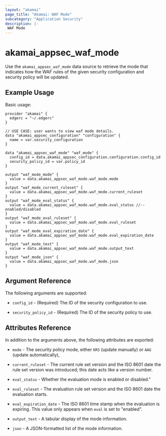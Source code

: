 ```yaml
---
layout: "akamai"
page_title: "Akamai: WAF Mode"
subcategory: "Application Security"
description: |-
 WAF Mode
---
```


# akamai_appsec_waf_mode

Use the `akamai_appsec_waf_mode` data source to retrieve the mode that indicates how the WAF rules of the given security configuration and security policy will be updated.

## Example Usage

Basic usage:

```hcl
provider "akamai" {
  edgerc = "~/.edgerc"
}

// USE CASE: user wants to view waf mode details.
data "akamai_appsec_configuration" "configuration" {
  name = var.security_configuration
}

data "akamai_appsec_waf_mode" "waf_mode" {
  config_id = data.akamai_appsec_configuration.configuration.config_id
  security_policy_id = var.policy_id
}

output "waf_mode_mode" {
  value = data.akamai_appsec_waf_mode.waf_mode.mode
}
output "waf_mode_current_ruleset" {
  value = data.akamai_appsec_waf_mode.waf_mode.current_ruleset
}
output "waf_mode_eval_status" {
  value = data.akamai_appsec_waf_mode.waf_mode.eval_status //-- enabled/disabled
}
output "waf_mode_eval_ruleset" {
  value = data.akamai_appsec_waf_mode.waf_mode.eval_ruleset
}
output "waf_mode_eval_expiration_date" {
  value = data.akamai_appsec_waf_mode.waf_mode.eval_expiration_date
}
output "waf_mode_text" {
  value = data.akamai_appsec_waf_mode.waf_mode.output_text
}
output "waf_mode_json" {
  value = data.akamai_appsec_waf_mode.waf_mode.json
}
```

## Argument Reference

The following arguments are supported:

* `config_id` - (Required) The ID of the security configuration to use.

* `security_policy_id` - (Required) The ID of the security policy to use.

## Attributes Reference

In addition to the arguments above, the following attributes are exported:

* `mode` - The security policy mode, either `KRS` (update manually) or `AAG` (update automatically),

* `current_ruleset` - The current rule set version and the ISO 8601 date the rule set version was introduced; this date acts like a version number. 

* `eval_status` - Whether the evaluation mode is enabled or disabled."

* `eval_ruleset` - The evaluation rule set version and the ISO 8601 date the evaluation starts.

* `eval_expiration_date` - The ISO 8601 time stamp when the evaluation is expiring. This value only appears when `eval` is set to "enabled".

* `output_text` - A tabular display of the mode information.

* `json` - A JSON-formatted list of the mode information.

